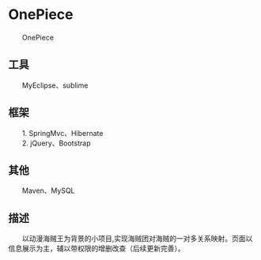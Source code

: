 # OnePiece
　　OnePiece

## 工具
　　MyEclipse、sublime

## 框架
　　1. SpringMvc、Hibernate  
　　2. jQuery、Bootstrap

## 其他
　　Maven、MySQL

## 描述
　　以动漫海贼王为背景的小项目,实现海贼团对海贼的一对多关系映射。页面以信息展示为主，辅以带权限的增删改查（后续更新完善）。
	
